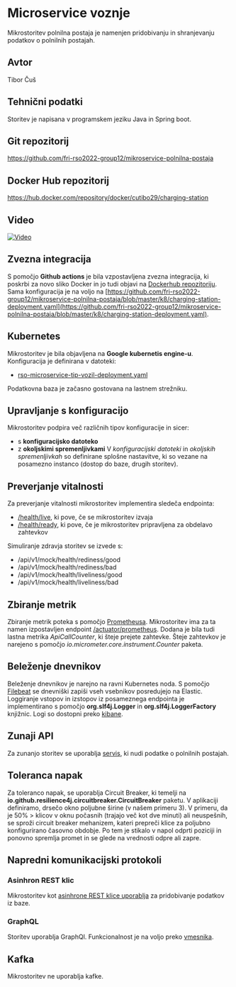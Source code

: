 # Microservice voznje
Mikrostoritev polnilna postaja je namenjen pridobivanju in shranjevanju podatkov o polnilnih postajah.

## Avtor
Tibor Čuš

## Tehnični podatki
Storitev je napisana v programskem jeziku Java in Spring boot.

## Git repozitorij
https://github.com/fri-rso2022-group12/mikroservice-polnilna-postaja
## Docker Hub repozitorij
https://hub.docker.com/repository/docker/cutibo29/charging-station

## Video
[![Video](https://www.youtube.com/watch?v=qkaZfcFlnZs/0.jpg)](https://www.youtube.com/watch?v=qkaZfcFlnZs)

## Zvezna integracija

S pomočjo **Github actions** je bila vzpostavljena zvezna integracija, ki poskrbi za novo sliko Docker in jo tudi objavi na [Dockerhub repozitoriju](https://hub.docker.com/repository/docker/cutibo29/charging-station). Sama konfiguracija je na voljo na [https://github.com/fri-rso2022-group12/mikroservice-polnilna-postaja/blob/master/k8/charging-station-deployment.yaml](https://github.com/fri-rso2022-group12/mikroservice-polnilna-postaja/blob/master/k8/charging-station-deployment.yaml).

## Kubernetes

Mikrostoritev je bila objavljena na **Google kubernetis engine-u**. Konfiguracija je definirana v datoteki:

- [rso-microservice-tip-vozil-deployment.yaml](https://github.com/fri-rso2022-group12/mikroservice-polnilna-postaja/blob/master/k8/charging-station-deployment.yaml)


Podatkovna baza je začasno gostovana na lastnem strežniku.

## Upravljanje s konfiguracijo

Mikrostoritev podpira več različnih tipov konfiguracije in sicer:

- s **konfiguracijsko datoteko** 
- z **okoljskimi spremenljivkami**
V *konfiguracijski datoteki* in *okoljskih spremenljivkah* so definirane splošne nastavitve, ki so vezane na posamezno instanco (dostop do baze, drugih storitev).


## Preverjanje vitalnosti

Za preverjanje vitalnosti mikrostoritev implementira sledeča endpointa:

- [/health/live](http://34.123.38.121:8080/actuator/health/liveness), ki pove, če se mikrostoritev izvaja
- [/health/ready](http://34.123.38.121:8080/actuator/health/readiness), ki pove, če je mikrostoritev pripravljena za obdelavo zahtevkov

Simuliranje zdravja storitev se izvede s:
 - /api/v1/mock/health/rediness/good
 - /api/v1/mock/health/rediness/bad
 - /api/v1/mock/health/liveliness/good
 - /api/v1/mock/health/liveliness/bad

## Zbiranje metrik

Zbiranje metrik poteka s pomočjo [Prometheusa](http://35.224.249.132:9090/). Mikrostoritev ima za ta namen izpostavljen endpoint [/actuator/prometheus](http://34.123.38.121:8080/actuator/prometheus). Dodana je bila tudi lastna metrika *ApiCallCounter*, ki šteje prejete zahtevke. Šteje zahtevkov je narejeno s pomočjo *io.micrometer.core.instrument.Counter* paketa.


## Beleženje dnevnikov

Beleženje dnevnikov je narejno na ravni Kubernetes noda. S pomočjo [Filebeat](https://www.elastic.co/beats/filebeat) se dnevniški zapiši vseh vsebnikov posredujejo na Elastic. Loggiranje vstopov in izstopov iz posameznega endpointa je implementirano s pomočjo **org.slf4j.Logger** in **org.slf4j.LoggerFactory** knjižnic. Logi so dostopni preko [kibane](http://34.28.150.187:5601/app/home#/).

## Zunaji API

Za zunanjo storitev se uporablja [servis](https://rapidapi.com/zoal21301/api/electric-vehicle-charging-station-and-point/), ki nudi podatke o polnilnih postajah.

## Toleranca napak
Za toleranco napak, se uporablja Circuit Breaker, ki temelji na **io.github.resilience4j.circuitbreaker.CircuitBreaker** paketu. V aplikaciji definiramo, drsečo okno poljubne širine (v našem primeru 3). V primeru, da je 50% > klicov v oknu počasnih (trajajo več kot dve minuti) ali neuspešnih, se sproži circuit breaker mehanizem, kateri prepreči klice za poljubno konfigurirano časovno obdobje. Po tem je stikalo v napol odprti poziciji in ponovno spremlja promet in se glede na vrednosti odpre ali zapre.

## Napredni komunikacijski protokoli

### Asinhron REST klic

Mikrostoritev kot [asinhrone REST klice uporablja](https://github.com/fri-rso2022-group12/mikroservice-polnilna-postaja/blob/master/src/main/java/com/rso/ChargingStation/api/StationAsync.java) za pridobivanje podatkov iz baze.   

### GraphQL

Storitev uporablja GraphQl. Funkcionalnost je na voljo preko [vmesnika](http://34.123.38.121:8080/graphiql?path=/graphql).

## Kafka
Mikrostoritev ne uporablja kafke.
